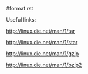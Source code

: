 \#format rst

Useful links:

<http://linux.die.net/man/1/tar>

<http://linux.die.net/man/1/star>

<http://linux.die.net/man/1/gzip>

<http://linux.die.net/man/1/bzip2>
